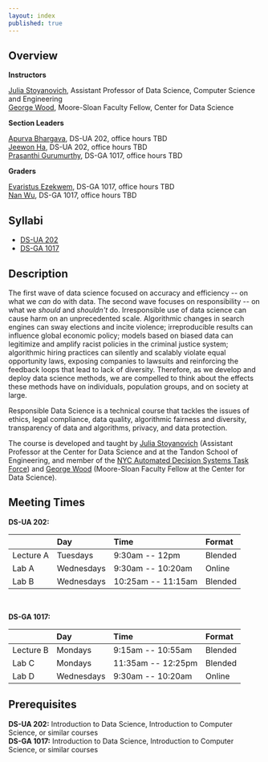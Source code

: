 ```yaml
---
layout: index
published: true
---
```


## Overview

**Instructors**

[Julia Stoyanovich](https://engineering.nyu.edu/faculty/julia-stoyanovich), Assistant Professor of Data Science, Computer Science and Engineering<br>
[George Wood](https://gwood.me), Moore-Sloan Faculty Fellow, Center for Data Science

**Section Leaders**

[Apurva Bhargava](mailto:ab8687@nyu.edu), DS-UA 202, office hours TBD<br>
[Jeewon Ha](mailto:jh6926@nyu.edu), DS-UA 202, office hours TBD<br>
[Prasanthi Gurumurthy](mailto:pg1899@nyu.edu), DS-GA 1017, office hours TBD<br>

**Graders**

[Evaristus Ezekwem](mailto:ece278@nyu.edu), DS-GA 1017, office hours TBD<br>
[Nan Wu](mailto:nw1045@nyu.edu), DS-GA 1017, office hours TBD

## Syllabi

* [DS-UA 202](#)
* [DS-GA 1017](#)

## Description

The first wave of data science focused on accuracy and efficiency -- on what we _can_ do with data. The second wave focuses on responsibility -- on what we _should_ and _shouldn't_ do. Irresponsible use of data science can cause harm on an unprecedented scale. Algorithmic changes in search engines can sway elections and incite violence; irreproducible results can influence global economic policy; models based on biased data can legitimize and amplify racist policies in the criminal justice system; algorithmic hiring practices can silently and scalably violate equal opportunity laws, exposing companies to lawsuits and reinforcing the feedback loops that lead to lack of diversity. Therefore, as we develop and deploy data science methods, we are compelled to think about the effects these methods have on individuals, population groups, and on society at large.

Responsible Data Science is a technical course that tackles the issues of ethics, legal compliance, data quality, algorithmic fairness and diversity, transparency of data and algorithms, privacy, and data protection.

The course is developed and taught by [Julia Stoyanovich](https://engineering.nyu.edu/faculty/julia-stoyanovich) (Assistant Professor at the Center for Data Science and at the Tandon School of Engineering, and member of the [NYC Automated Decision Systems Task Force](https://www1.nyc.gov/site/adstaskforce/index.page)) and [George Wood](https://gwood.me) (Moore-Sloan Faculty Fellow at the Center for Data Science).


## Meeting Times

**DS-UA 202:**

| | Day | Time | Format |
|:--|:--|:--|:--|
Lecture A | Tuesdays   | 9:30am -- 12pm     | Blended |
Lab     A | Wednesdays | 9:30am -- 10:20am  | Online  |
Lab     B | Wednesdays | 10:25am -- 11:15am | Blended |

&nbsp;

**DS-GA 1017:**


| | Day | Time | Format |
|:--|:--|:--|:--|
Lecture B | Mondays    | 9:15am -- 10:55am  | Blended |
Lab     C | Mondays    | 11:35am -- 12:25pm | Blended |
Lab     D | Wednesdays | 9:30am -- 10:20am  | Online  |

## Prerequisites

**DS-UA 202:** Introduction to Data Science, Introduction to Computer Science, or similar courses\
**DS-GA 1017:** Introduction to Data Science, Introduction to Computer Science, or similar courses

